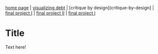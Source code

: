 [home page](https://cmustudent.github.io/TSWD-portfolio-templates/) | [visualizing debt](visualizing-government-debt) | [critique by design](critique-by-design] | [final project I](final-project-part-one) | [final project II](final-project-part-two) | [final project I](final-project-part-three)

# Title
Text here!

